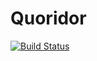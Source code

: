# Quoridor

[![Build Status](https://github.com/roolio/Quoridor.jl/actions/workflows/CI.yml/badge.svg?branch=main)](https://github.com/roolio/Quoridor.jl/actions/workflows/CI.yml?query=branch%3Amain)
